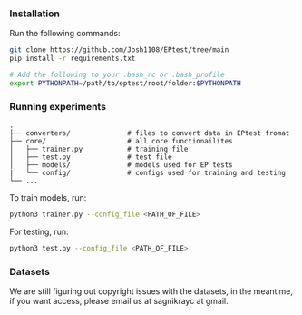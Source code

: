 
### Installation
Run the following commands:

```bash
git clone https://github.com/Josh1108/EPtest/tree/main
pip install -r requirements.txt

# Add the following to your .bash_rc or .bash_profile 
export PYTHONPATH=/path/to/eptest/root/folder:$PYTHONPATH

```

### Running experiments

    .
    ├── converters/              # files to convert data in EPtest fromat
    ├── core/                    # all core functionailites
    │   ├── trainer.py           # training file
    │   ├── test.py              # test file
    │   ├── models/              # models used for EP tests
    |   └── config/              # configs used for training and testing
    └── ...

To train models, run:

```bash
python3 trainer.py --config_file <PATH_OF_FILE>
```

For testing, run:
```bash
python3 test.py --config_file <PATH_OF_FILE>
```


### Datasets
We are still figuring out copyright issues with the datasets, in the meantime, if you want access, please email us at sagnikrayc at gmail.
